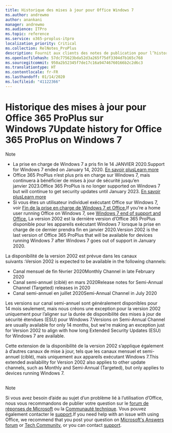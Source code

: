```yaml
---
title: Historique des mises à jour pour Office Windows 7
ms.author: andrewmo
author: anankani
manager: andrewmo
ms.audience: ITPro
ms.topic: reference
ms.service: o365-proplus-itpro
localization_priority: Critical
ms.collection: RelNotes_ProPlus
description: Fournit aux clients des notes de publication pour l’historique des mises à jour d’Office 365 ProPlus pour Windows 7
ms.openlocfilehash: 57dc775623bda52d3a265f75df3304d7b165c768
ms.sourcegitcommit: 950a2b52345f7de17c16a94746760166b2c2d6c3
ms.translationtype: HT
ms.contentlocale: fr-FR
ms.lasthandoff: 01/14/2020
ms.locfileid: "41122366"
---
```

# <a name="update-history-for-office-365-proplus-on-windows-7"></a><span data-ttu-id="ad0ce-103">Historique des mises à jour pour Office 365 ProPlus sur Windows 7</span><span class="sxs-lookup"><span data-stu-id="ad0ce-103">Update history for Office 365 ProPlus on Windows 7</span></span> 

 > [!NOTE]
>
>- <span data-ttu-id="ad0ce-104">La prise en charge de Windows 7 a pris fin le 14 JANVIER 2020.</span><span class="sxs-lookup"><span data-stu-id="ad0ce-104">Support for Windows 7 ended on January 14, 2020.</span></span> [<span data-ttu-id="ad0ce-105">En savoir plus</span><span class="sxs-lookup"><span data-stu-id="ad0ce-105">Learn more</span></span>](https://www.microsoft.com/microsoft-365/windows/end-of-windows-7-support?rtc=1)
>- <span data-ttu-id="ad0ce-106">Office 365 ProPlus n’est plus pris en charge sur Windows 7, mais continuera à bénéficier de mises à jour de sécurité jusqu’en janvier 2023.</span><span class="sxs-lookup"><span data-stu-id="ad0ce-106">Office 365 ProPlus is no longer supported on Windows 7 but will continue to get security updates until January 2023.</span></span> [<span data-ttu-id="ad0ce-107">En savoir plus</span><span class="sxs-lookup"><span data-stu-id="ad0ce-107">Learn more</span></span>](https://docs.microsoft.com/DeployOffice/windows-7-support)
>- <span data-ttu-id="ad0ce-108">Si vous êtes un utilisateur individuel exécutant Office sur Windows 7, voir [Fin de la prise en charge de Windows 7 et Office.](https://support.office.com/en-us/article/windows-7-end-of-support-and-office-78f20fab-b57b-44d7-8368-06a8493f3cb9?ui=en-US&rs=en-US&ad=US)</span><span class="sxs-lookup"><span data-stu-id="ad0ce-108">If you’re a home user running Office on Windows 7, see [Windows 7 end of support and Office.](https://support.office.com/en-us/article/windows-7-end-of-support-and-office-78f20fab-b57b-44d7-8368-06a8493f3cb9?ui=en-US&rs=en-US&ad=US)</span></span>
<span data-ttu-id="ad0ce-109">La version 2002 est la dernière version d’Office 365 ProPlus disponible pour les appareils exécutant Windows 7 lorsque la prise en charge de ce dernier prendra fin en janvier 2020.</span><span class="sxs-lookup"><span data-stu-id="ad0ce-109">Version 2002 is the last version of Office 365 ProPlus that will be available for devices running Windows 7 after Windows 7 goes out of support in January 2020.</span></span>  

<span data-ttu-id="ad0ce-110">La disponibilité de la version 2002 est prévue dans les canaux suivants :</span><span class="sxs-lookup"><span data-stu-id="ad0ce-110">Version 2002 is expected to be available in the following channels:</span></span>
- <span data-ttu-id="ad0ce-111">Canal mensuel de fin février 2020</span><span class="sxs-lookup"><span data-stu-id="ad0ce-111">Monthly Channel in late February 2020</span></span>
- <span data-ttu-id="ad0ce-112">Canal semi-annuel (ciblé) en mars 2020</span><span class="sxs-lookup"><span data-stu-id="ad0ce-112">Release notes for Semi-Annual Channel (Targeted) releases in 2020</span></span>
- <span data-ttu-id="ad0ce-113">Canal semi-annuel en juillet 2020</span><span class="sxs-lookup"><span data-stu-id="ad0ce-113">Semi-Annual Channel in July 2020</span></span>

<span data-ttu-id="ad0ce-114">Les versions sur canal semi-annuel sont généralement disponibles pour 14 mois seulement, mais nous créons une exception pour la version 2002 uniquement pour l’aligner sur la durée de disponibilité des mises à jour de sécurité étendues (ESU) pour Windows 7.</span><span class="sxs-lookup"><span data-stu-id="ad0ce-114">Versions on Semi-Annual Channel are usually available for only 14 months, but we're making an exception just for Version 2002 to align with how long Extended Security Updates (ESU) for Windows 7 are available.</span></span>

<span data-ttu-id="ad0ce-115">Cette extension de la disponibilité de la version 2002 s’applique également à d’autres canaux de mise à jour, tels que les canaux mensuel et semi-annuel (ciblé), mais uniquement aux appareils exécutant Windows 7.</span><span class="sxs-lookup"><span data-stu-id="ad0ce-115">This extended availability for Version 2002 also applies to other update channels, such as Monthly and Semi-Annual (Targeted), but only applies to devices running Windows 7.</span></span>

##

> [!NOTE]
> <span data-ttu-id="ad0ce-116">Si vous avez besoin d’aide au sujet d’un problème lié à l’utilisation d’Office, nous vous recommandons de publier votre question sur le [forum de réponses de Microsoft](https://answers.microsoft.com/) ou la [Communauté technique](https://techcommunity.microsoft.com/). Vous pouvez également contacter le [support](https://support.microsoft.com/contactus).</span><span class="sxs-lookup"><span data-stu-id="ad0ce-116">If you need help with an issue with using Office, we recommend that you post your question on [Microsoft's Answers forum](https://answers.microsoft.com/) or [Tech Community](https://techcommunity.microsoft.com/), or you can contact [support](https://support.microsoft.com/contactus).</span></span>
